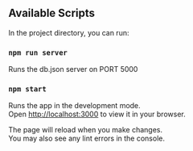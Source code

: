 ## Available Scripts

In the project directory, you can run:

### `npm run server`

Runs the db.json server on PORT 5000 
### `npm start`

Runs the app in the development mode.\
Open [http://localhost:3000](http://localhost:3000) to view it in your browser.

The page will reload when you make changes.\
You may also see any lint errors in the console.
